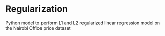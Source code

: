 # Regularization

Python model to perform L1 and L2 regularized linear regression model on the Nairobi Office price dataset
